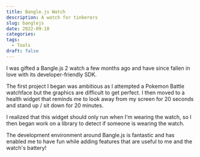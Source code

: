 ```yaml
---
title: Bangle.js Watch
description: A watch for tinkerers
slug: banglejs
date: 2022-09-10
categories:
tags:
  - Tools
draft: false
---
```


I was gifted a Bangle.js 2 watch a few months ago and have since fallen in love with its developer-friendly SDK.

The first project I began was ambitious as I attempted a Pokemon Battle watchface but the graphics are difficult to get perfect. I then moved to a health widget that reminds me to look away from my screen for 20 seconds and stand up / sit down for 20 minutes.

I realized that this widget should only run when I'm wearing the watch, so I then began work on a library to detect if someone is wearing the watch.

The development environment around Bangle.js is fantastic and has enabled me to have fun while adding features that are useful to me and the watch's battery!
